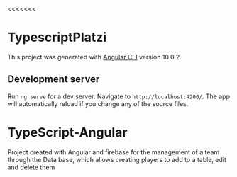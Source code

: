 <<<<<<< 
# TypescriptPlatzi

This project was generated with [Angular CLI](https://github.com/angular/angular-cli) version 10.0.2.

## Development server

Run `ng serve` for a dev server. Navigate to `http://localhost:4200/`. The app will automatically reload if you change any of the source files.

# TypeScript-Angular


Project created with Angular and firebase for the management of a team through the Data base, 
        which allows creating players to add to a table, edit and delete them


>>>>>>> 
